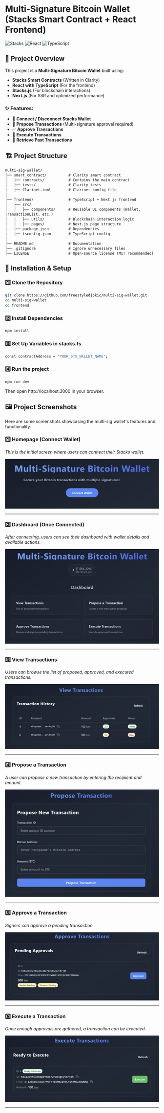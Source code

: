 # Multi-Signature Bitcoin Wallet (Stacks Smart Contract + React Frontend)

![Stacks](https://img.shields.io/badge/Built%20with-Stacks-blue?style=flat-square)
![React](https://img.shields.io/badge/Frontend-React-blue?style=flat-square)
![TypeScript](https://img.shields.io/badge/TypeScript-Supported-blue?style=flat-square)

## 🌟 Project Overview

This project is a **Multi-Signature Bitcoin Wallet** built using:
- **Stacks Smart Contracts** (Written in Clarity)
- **React with TypeScript** (For the frontend)
- **Stacks.js** (For blockchain interactions)
- **Next.js** (For SSR and optimized performance)

### ✨ Features:
- 📌 **Connect / Disconnect Stacks Wallet**
- 🔐 **Propose Transactions** (Multi-signature approval required)
- ✅ **Approve Transactions**
- 🚀 **Execute Transactions**
- 📡 **Retrieve Past Transactions**

## 🏗 Project Structure

```plaintext
multi-sig-wallet/
│── smart_contract/          # Clarity smart contract
│   ├── contracts/           # Contains the main contract
│   ├── tests/               # Clarity tests
│   ├── Clarinet.toml        # Clarinet config file
│
│── frontend/                # TypeScript + Next.js frontend
│   ├── src/
│   │   ├── components/      # Reusable UI components (Wallet, TransactionList, etc.)
│   │   ├── utils/           # Blockchain interaction logic
│   │   ├── pages/           # Next.js page structure
│   │── package.json         # Dependencies
│   │── tsconfig.json        # TypeScript config
│
│── README.md                # Documentation
│── .gitignore               # Ignore unnecessary files
│── LICENSE                  # Open-source license (MIT recommended)
```

## 🚀 Installation & Setup
### 1️⃣ Clone the Repository
```bash
git clone https://github.com/freestyledjokic/multi-sig-wallet.git
cd multi-sig-wallet
cd frontend
```
### 2️⃣ Install Dependencies
```bash
npm install
```
### 3️⃣ Set Up Variables in stacks.ts
```bash
const contractAddress = "YOUR_STX_WALLET_NAME";
```
### 4️⃣ Run the project
```bash
npm run dev
```
Then open http://localhost:3000 in your browser.


## 🖼 Project Screenshots

Here are some screenshots showcasing the multi-sig wallet's features and functionality.

### 1️⃣ **Homepage (Connect Wallet)**
_This is the initial screen where users can connect their Stacks wallet._

![Homepage - Connect Wallet](frontend/public/connect.png)

---

### 2️⃣ **Dashboard (Once Connected)**
_After connecting, users can see their dashboard with wallet details and available actions._

![Dashboard - Connected](frontend/public/dashboard.png)

---

### 3️⃣ **View Transactions**
_Users can browse the list of proposed, approved, and executed transactions._

![View Transactions](frontend/public/transaction.png)

---

### 4️⃣ **Propose a Transaction**
_A user can propose a new transaction by entering the recipient and amount._

![Propose Transaction](frontend/public/propose.png)

---

### 5️⃣ **Approve a Transaction**
_Signers can approve a pending transaction._

![Approve Transaction](frontend/public/approve.png)

---

### 6️⃣ **Execute a Transaction**
_Once enough approvals are gathered, a transaction can be executed._

![Execute Transaction](frontend/public/execute.png)

---

